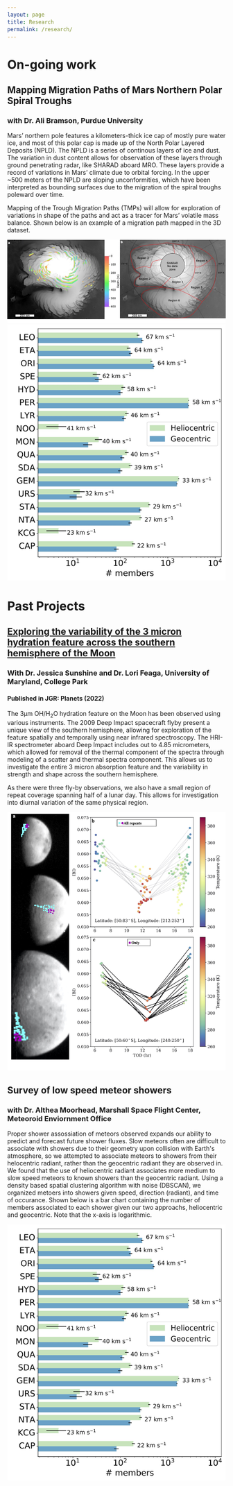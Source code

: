 ```yaml
---
layout: page
title: Research
permalink: /research/
---
```


# On-going work
## Mapping Migration Paths of Mars Northern Polar Spiral Troughs
### with Dr. Ali Bramson, Purdue University
      
Mars’ northern pole features a kilometers-thick ice cap of mostly pure water ice, and most of this polar cap is made up of the North Polar Layered 
	Deposits (NPLD). The NPLD is a series of continous layers of ice and dust. The variation in dust content allows for observation of these layers through ground penetrating radar, like SHARAD aboard MRO. 
	These layers provide a record of variations in Mars’ climate due to orbital forcing. 
	In the upper ~500 meters of the NPLD are sloping unconformities, which have been interpreted as bounding surfaces due to the migration of the spiral troughs poleward over time. 

Mapping of the Trough Migration Paths (TMPs) will allow for exploration of variations in shape of the paths and act as a tracer for Mars’ volatile mass balance.
	Shown below is an example of a migration path mapped in the 3D dataset. 
	   
<img src="/images/projects/Figure4_Paper1.jpg" alt="3D migration path mapped in Seisware">

<img src="/images/projects/bar.jpeg" alt="bar graph showing number of meteors associate with each shower">

# Past Projects 
## <a href="https://agupubs.onlinelibrary.wiley.com/doi/full/10.1029/2022JE007361"> Exploring the variability of the 3 micron hydration feature across the southern hemisphere of the Moon </a> 
### With Dr. Jessica Sunshine and Dr. Lori Feaga, University of Maryland, College Park 
#### Published in JGR: Planets (2022) 

The 3µm OH/H<sub>2</sub>O hydration feature on the Moon has been observed using various instruments. The 2009 Deep Impact spacecraft flyby present a unique view of the southern hemisphere, allowing for exploration of the feature spatially and temporally using near infrared spectroscopy. The HRI-IR spectrometer aboard Deep Impact includes out to 4.85 micrometers, which allowed for removal of the thermal component of the spectra through modeling of a scatter and thermal spectra component. This allows us to investigate the entire 3 micron absorption feature and the variability in strength and shape across the southern hemisphere. 

As there were three fly-by observations, we also have a small region of repeat coverage spanning half of a lunar day. This allows for investigation into diurnal variation of the same physical region. 

<img src="/images/projects/Figure10.jpg" alt="Left: Locations of pixels represented in Right in each science scan. (Right) Top: Integrated band depth at a given time of day, for all repeated pixels. Temperature is represented as a color. Bottom: Selected region, again integrated band depth versus time of day, revealing a temperature dependent recovery in evening. ">

 
## Survey of low speed meteor showers 
### with Dr. Althea Moorhead, Marshall Space Flight Center, Meteoroid Enviornment Office 
			
Proper shower assossiation of meteors observed expands our ability to predict and forecast future shower fluxes. Slow meteors often are difficult to associate with showers due to their geometry upon collision with Earth's atmosphere, so we attempted to associate meteors to showers from their helocentric radiant, rather than the geocentric radiant they are observed in. 
	  We found that the use of heliocentric radiant associates more medium to slow speed meteors to known showers than the geocentric radiant. Using a density based spatial clustering algorithm with noise (DBSCAN), we organized metoers into showers given speed, direction (radiant), and time of occurance.   Shown below is a bar chart containing the number of members associated to each shower given our two approachs, heliocentric and geocentric. Note that the x-axis is logarithmic.
  
 
<img src="/images/projects/bar.jpeg" alt="bar graph showing number of meteors associate with each shower">
    
 
